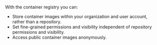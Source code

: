 With the container registry you can:
- Store container images within your organization and user account, rather than a repository.
- Set fine-grained permissions and visibility independent of repository permissions and visibility.
- Access public container images anonymously.
